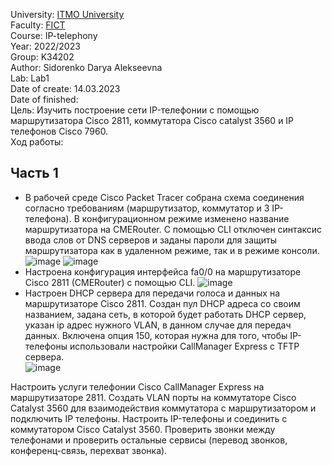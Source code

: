 University: [ITMO University](https://itmo.ru/ru/)\
Faculty: [FICT](https://fict.itmo.ru)\
Course: IP-telephony\
Year: 2022/2023\
Group: K34202\
Author: Sidorenko Darya Alekseevna\
Lab: Lab1\
Date of create: 14.03.2023\
Date of finished: \
Цель:
Изучить построение сети IP-телефонии с помощью маршрутизатора Cisco 2811, коммутатора Cisco catalyst 3560 и IP телефонов Cisco 7960. \
Ход работы:
## Часть 1
+ В рабочей среде Cisco Packet Tracer собрана схема соединения согласно требованиям (маршрутизатор, коммутатор и 3 IP-телефона). В конфигурационном режиме изменено название маршрутизатора на CMERouter. С помощью CLI отключен синтаксис ввода слов от DNS серверов и заданы пароли для защиты маршрутизатора как в удаленном режиме, так и в режиме консоли.
![image](https://user-images.githubusercontent.com/80837580/226118753-5026251a-8646-45e7-bc3e-bcaed7236574.png)
![image](https://user-images.githubusercontent.com/80837580/226118435-b9e2e3b2-ebf8-46b5-9e0b-6ff3b2c182ae.png)
+ Настроена конфигурация интерфейса fa0/0 на маршрутизаторе Cisco 2811 (CMERouter) с помощью CLI. 
![image](https://user-images.githubusercontent.com/80837580/226118536-093a9d4e-8160-469b-9710-e92b824e839d.png)
+ Настроен DHCP сервера для передачи голоса и данных на маршрутизаторе Cisco 2811. Создан пул DHCP адреса со своим названием, задана сеть, в которой будет работать DHCP сервер, указан ip адрес нужного VLAN, в данном случае для передач данных. Включена опция 150, которая нужна для того, чтобы IP-телефоны использовали настройки CallManager Express с TFTP сервера.\
![image](https://user-images.githubusercontent.com/80837580/226118690-51789456-4cb9-4e73-bd60-89a2d665810a.png)

Настроить услуги телефонии Cisco CallManager Express на маршрутизаторе 2811.
Создать VLAN порты на коммутаторе Cisco Catalyst 3560 для взаимодействия коммутатора с маршрутизатором и подключить IP телефоны.
Настроить IP-телефоны и соединить с коммутатором Cisco Catalyst 3560.
Проверить звонки между телефонами и проверить остальные сервисы (перевод звонков, конференц-связь, перехват звонка).
